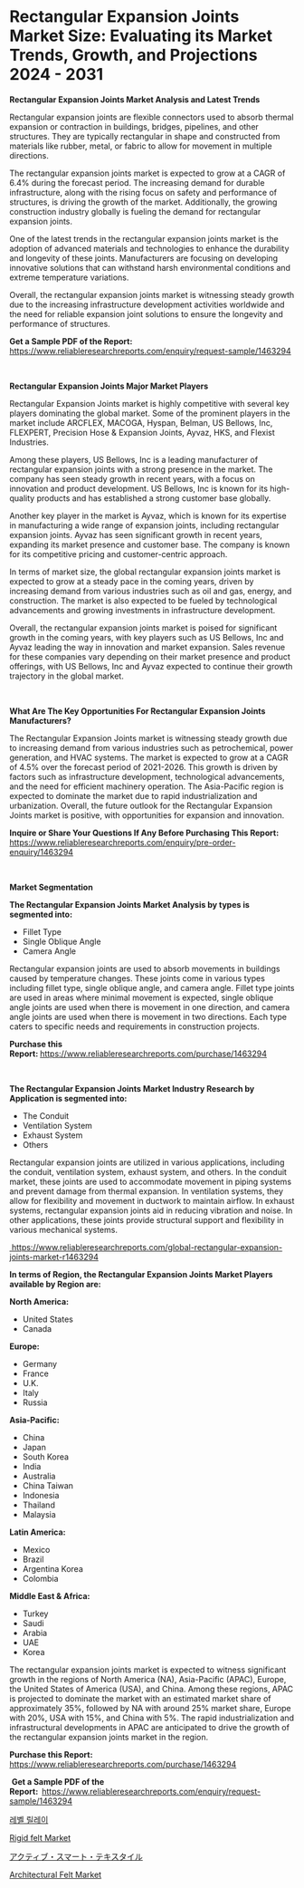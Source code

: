 <p><h1>Rectangular Expansion Joints Market Size: Evaluating its Market Trends, Growth, and Projections 2024 - 2031</h1></p><p><strong>Rectangular Expansion Joints Market Analysis and Latest Trends</strong></p>
<p><p>Rectangular expansion joints are flexible connectors used to absorb thermal expansion or contraction in buildings, bridges, pipelines, and other structures. They are typically rectangular in shape and constructed from materials like rubber, metal, or fabric to allow for movement in multiple directions.</p><p>The rectangular expansion joints market is expected to grow at a CAGR of 6.4% during the forecast period. The increasing demand for durable infrastructure, along with the rising focus on safety and performance of structures, is driving the growth of the market. Additionally, the growing construction industry globally is fueling the demand for rectangular expansion joints.</p><p>One of the latest trends in the rectangular expansion joints market is the adoption of advanced materials and technologies to enhance the durability and longevity of these joints. Manufacturers are focusing on developing innovative solutions that can withstand harsh environmental conditions and extreme temperature variations.</p><p>Overall, the rectangular expansion joints market is witnessing steady growth due to the increasing infrastructure development activities worldwide and the need for reliable expansion joint solutions to ensure the longevity and performance of structures.</p></p>
<p><strong>Get a Sample PDF of the Report:&nbsp;</strong> <a href="https://www.reliableresearchreports.com/enquiry/request-sample/1463294">https://www.reliableresearchreports.com/enquiry/request-sample/1463294</a></p>
<p>&nbsp;</p>
<p><strong>Rectangular Expansion Joints Major Market Players</strong></p>
<p><p>Rectangular Expansion Joints market is highly competitive with several key players dominating the global market. Some of the prominent players in the market include ARCFLEX, MACOGA, Hyspan, Belman, US Bellows, Inc, FLEXPERT, Precision Hose & Expansion Joints, Ayvaz, HKS, and Flexist Industries.</p><p>Among these players, US Bellows, Inc is a leading manufacturer of rectangular expansion joints with a strong presence in the market. The company has seen steady growth in recent years, with a focus on innovation and product development. US Bellows, Inc is known for its high-quality products and has established a strong customer base globally.</p><p>Another key player in the market is Ayvaz, which is known for its expertise in manufacturing a wide range of expansion joints, including rectangular expansion joints. Ayvaz has seen significant growth in recent years, expanding its market presence and customer base. The company is known for its competitive pricing and customer-centric approach.</p><p>In terms of market size, the global rectangular expansion joints market is expected to grow at a steady pace in the coming years, driven by increasing demand from various industries such as oil and gas, energy, and construction. The market is also expected to be fueled by technological advancements and growing investments in infrastructure development.</p><p>Overall, the rectangular expansion joints market is poised for significant growth in the coming years, with key players such as US Bellows, Inc and Ayvaz leading the way in innovation and market expansion. Sales revenue for these companies vary depending on their market presence and product offerings, with US Bellows, Inc and Ayvaz expected to continue their growth trajectory in the global market.</p></p>
<p>&nbsp;</p>
<p><strong>What Are The Key Opportunities For Rectangular Expansion Joints Manufacturers?</strong></p>
<p><p>The Rectangular Expansion Joints market is witnessing steady growth due to increasing demand from various industries such as petrochemical, power generation, and HVAC systems. The market is expected to grow at a CAGR of 4.5% over the forecast period of 2021-2026. This growth is driven by factors such as infrastructure development, technological advancements, and the need for efficient machinery operation. The Asia-Pacific region is expected to dominate the market due to rapid industrialization and urbanization. Overall, the future outlook for the Rectangular Expansion Joints market is positive, with opportunities for expansion and innovation.</p></p>
<p><strong>Inquire or Share Your Questions If Any Before Purchasing This Report:</strong> <a href="https://www.reliableresearchreports.com/enquiry/pre-order-enquiry/1463294">https://www.reliableresearchreports.com/enquiry/pre-order-enquiry/1463294</a></p>
<p>&nbsp;</p>
<p><strong>Market Segmentation</strong></p>
<p><strong>The Rectangular Expansion Joints Market Analysis by types is segmented into:</strong></p>
<p><ul><li>Fillet Type</li><li>Single Oblique Angle</li><li>Camera Angle</li></ul></p>
<p><p>Rectangular expansion joints are used to absorb movements in buildings caused by temperature changes. These joints come in various types including fillet type, single oblique angle, and camera angle. Fillet type joints are used in areas where minimal movement is expected, single oblique angle joints are used when there is movement in one direction, and camera angle joints are used when there is movement in two directions. Each type caters to specific needs and requirements in construction projects.</p></p>
<p><strong>Purchase this Report:&nbsp;</strong><a href="https://www.reliableresearchreports.com/purchase/1463294">https://www.reliableresearchreports.com/purchase/1463294</a></p>
<p>&nbsp;</p>
<p><strong>The Rectangular Expansion Joints Market Industry Research by Application is segmented into:</strong></p>
<p><ul><li>The Conduit</li><li>Ventilation System</li><li>Exhaust System</li><li>Others</li></ul></p>
<p><p>Rectangular expansion joints are utilized in various applications, including the conduit, ventilation system, exhaust system, and others. In the conduit market, these joints are used to accommodate movement in piping systems and prevent damage from thermal expansion. In ventilation systems, they allow for flexibility and movement in ductwork to maintain airflow. In exhaust systems, rectangular expansion joints aid in reducing vibration and noise. In other applications, these joints provide structural support and flexibility in various mechanical systems.</p></p>
<p><a href="https://www.reliableresearchreports.com/global-rectangular-expansion-joints-market-r1463294">&nbsp;https://www.reliableresearchreports.com/global-rectangular-expansion-joints-market-r1463294</a></p>
<p><strong>In terms of Region, the Rectangular Expansion Joints Market Players available by Region are:</strong></p>
<p>
    <p> <strong> North America: </strong>
        <ul>
            <li>United States</li>
            <li>Canada</li>
        </ul>
        </p> 
    <p> <strong> Europe: </strong>
        <ul>
            <li>Germany</li>
            <li>France</li>
            <li>U.K.</li>
            <li>Italy</li>
            <li>Russia</li>
        </ul>
        </p> 
    <p> <strong> Asia-Pacific: </strong>
        <ul>
            <li>China</li>
            <li>Japan</li>
            <li>South Korea</li>
            <li>India</li>
            <li>Australia</li>
            <li>China Taiwan</li>
            <li>Indonesia</li>
            <li>Thailand</li>
            <li>Malaysia</li>
        </ul>
        </p> 
    <p> <strong> Latin America: </strong>
        <ul>
            <li>Mexico</li>
            <li>Brazil</li>
            <li>Argentina Korea</li>
            <li>Colombia</li>
        </ul>
        </p> 
    <p> <strong> Middle East & Africa: </strong>
        <ul>
            <li>Turkey</li>
            <li>Saudi</li>
            <li>Arabia</li>
            <li>UAE</li>
            <li>Korea</li>
        </ul>
    </p>
    </p>
<p><p>The rectangular expansion joints market is expected to witness significant growth in the regions of North America (NA), Asia-Pacific (APAC), Europe, the United States of America (USA), and China. Among these regions, APAC is projected to dominate the market with an estimated market share of approximately 35%, followed by NA with around 25% market share, Europe with 20%, USA with 15%, and China with 5%. The rapid industrialization and infrastructural developments in APAC are anticipated to drive the growth of the rectangular expansion joints market in the region.</p></p>
<p><strong>Purchase this Report: </strong><a href="https://www.reliableresearchreports.com/purchase/1463294">https://www.reliableresearchreports.com/purchase/1463294</a></p>
<p>&nbsp;<strong>Get a Sample PDF of the Report:&nbsp;&nbsp;</strong><a href="https://www.reliableresearchreports.com/enquiry/request-sample/1463294">https://www.reliableresearchreports.com/enquiry/request-sample/1463294</a></p>
<p><strong></strong></p>
<p><p><a href="https://github.com/iansanftyord09878/Market-Research-Report-List-1/blob/main/307133128200.md">레벨 릴레이</a></p><p><a href="https://www.linkedin.com/pulse/rigid-felt-market-comprehensive-assessment-type-application-7xlpf?trackingId=BKENqNdGd%2F%2Fx%2BKyN%2FMA7zQ%3D%3D">Rigid felt Market</a></p><p><a href="https://github.com/LeanneBruen2023/Market-Research-Report-List-1/blob/main/824691130817.md">アクティブ・スマート・テキスタイル</a></p><p><a href="https://www.linkedin.com/pulse/architectural-felt-market-key-successful-business-strategy-lofrf?trackingId=y3OzKb4qsQvqR0OAIiKgFw%3D%3D">Architectural Felt Market</a></p></p>